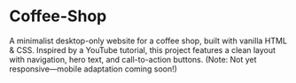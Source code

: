 # Coffee-Shop
A minimalist desktop-only website for a coffee shop, built with vanilla HTML &amp; CSS. Inspired by a YouTube tutorial, this project features a clean layout with navigation, hero text, and call-to-action buttons. (Note: Not yet responsive—mobile adaptation coming soon!)  
